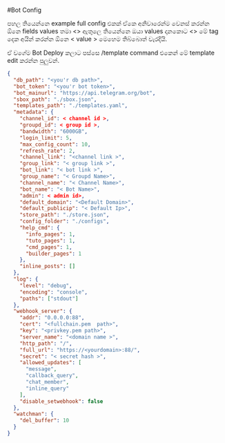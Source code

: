#Bot Config

පහල තියෙන්නෙ example full config එකක් ඒකෙ අනිවාරෙන්ම වෙනස් කරන්න ඕනෙ fields values තමා <> ඇතුලෙ තියෙන්නෙ ඔයා values දානකොට <> මේ tag දෙක අයින් කරන්න ඕනෙ < value > මෙහෙම තිබ්බොත් වැරදියි.

ඒ වගේම Bot Deploy කලාට පස්සෙ /template command එකෙන් මේ template edit කරන්න පුලුවන්.

```json
{
  "db_path": "<you'r db path>",
  "bot_token": "<you'r bot token>",
  "bot_mainurl": "https://api.telegram.org/bot",
  "sbox_path": "./sbox.json",
  "templates_path": "./templates.yaml",
  "metadata": {
    "channel_id": < channel id >,
    "groupd_id": < group id >,
    "bandwidth": "6000GB",
    "login_limit": 5,
    "max_config_count": 10,
    "refresh_rate": 2,
    "channel_link": "<channel link >",
    "group_link": "< group link >",
    "bot_link": "< bot link >",
    "group_name": "< Groupd Name>",
    "channel_name": "< Channel Name>",
    "bot_name": "< Bot Name>",
    "admin": < admin id>,
    "default_domain": "<Default Domain>",
    "default_publicip": "< Default Ip>",
    "store_path": "./store.json",
    "config_folder": "./configs",
    "help_cmd": {
      "info_pages": 1,
      "tuto_pages": 1,
      "cmd_pages": 1,
      "builder_pages": 1
    },
    "inline_posts": []
  },
  "log": {
    "level": "debug",
    "encoding": "console",
    "paths": ["stdout"]
  },
  "webhook_server": {
    "addr": "0.0.0.0:88",
    "cert": "<fullchain.pem  path>",
    "key": "<privkey.pem path>",
    "server_name": "<domain name >",
    "http_path": "/",
    "full_url": "https://<yourdomain>:88/",
    "secret": "< secret hash >",
    "allowed_updates": [
      "message",
      "callback_query",
      "chat_member",
      "inline_query"
    ],
    "disable_setwebhook": false
  },
  "watchman": {
    "del_buffer": 10
  }
}
```

